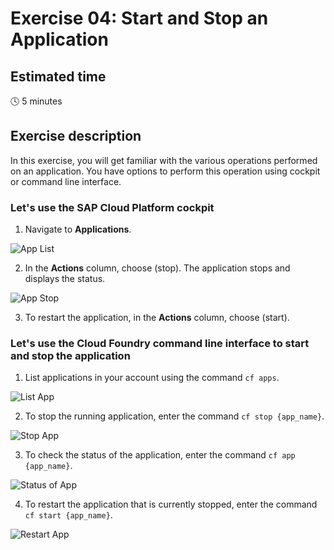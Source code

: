 # Exercise 04: Start and Stop an Application

## Estimated time

:clock4: 5 minutes

## Exercise description

In this exercise, you will get familiar with the various operations performed on an application. You have options to perform this operation using cockpit or command line interface.

### Let's use the SAP Cloud Platform cockpit

1. Navigate to **Applications**.

![App List](/img/App_list.png?raw=true)

2. In the **Actions** column, choose (stop).
The application stops and displays the status.

![App Stop](/img/App_list_stop.png?raw=true)

3. To restart the application, in the **Actions** column, choose (start).

### Let's use the Cloud Foundry command line interface to start and stop the application

1. List applications in your account using the command `cf apps`.

![List App](/img/status_app.png?raw=true)


2. To stop the running application, enter the command `cf stop {app_name}`.

![Stop App](/img/stop_cm.png?raw=true)


3. To check the status of the application, enter the command `cf app {app_name}`.

![Status of App](/img/status_specifi_app.png?raw=true)

4. To restart the application that is currently stopped, enter the command `cf start {app_name}`.

![Restart App](/img/app_restart.png?raw=true)
